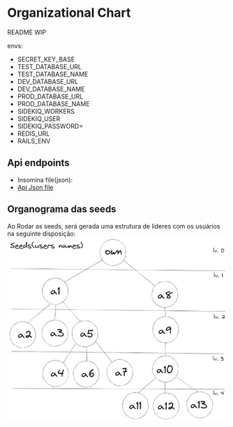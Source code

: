 # Organizational Chart
README WIP

envs:
 - SECRET_KEY_BASE
 - TEST_DATABASE_URL
 - TEST_DATABASE_NAME
 - DEV_DATABASE_URL
 - DEV_DATABASE_NAME
 - PROD_DATABASE_URL
 - PROD_DATABASE_NAME
 - SIDEKIQ_WORKERS
 - SIDEKIQ_USER
 - SIDEKIQ_PASSWORD=
 - REDIS_URL
 - RAILS_ENV

## Api endpoints

 - Insomina file(json):
  - [Api Json file](./doc/insomnia/endpoints.json)


## Organograma das seeds
Ao Rodar as seeds, será gerada uma estrutura de lideres com os usuários na seguinte disposição:
![Seeds](./doc/images/seeds_user_names.jpg)